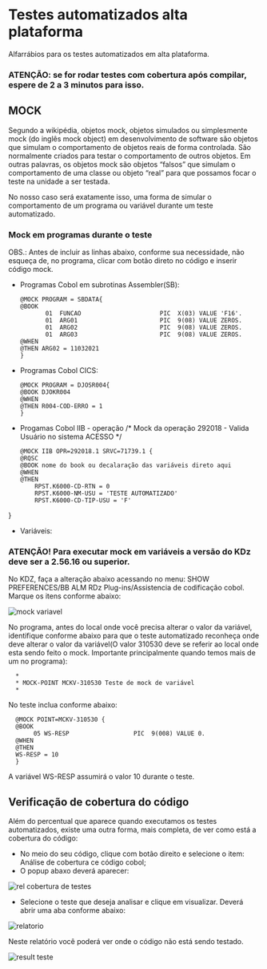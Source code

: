 # Testes automatizados alta plataforma

Alfarrábios para os testes automatizados em alta plataforma.

### ATENÇÃO: se for rodar testes com cobertura após compilar, espere de 2 a 3 minutos para isso.

## MOCK

Segundo a wikipédia, objetos mock, objetos simulados ou simplesmente mock (do inglês mock object) em desenvolvimento de software são objetos que simulam o comportamento de objetos reais de forma controlada. São normalmente criados para testar o comportamento de outros objetos. Em outras palavras, os objetos mock são objetos “falsos” que simulam o comportamento de uma classe ou objeto “real” para que possamos focar o teste na unidade a ser testada. 

No nosso caso será exatamente isso, uma forma de simular o comportamento de um programa ou variável durante um teste automatizado.

### Mock em programas durante o teste

OBS.: Antes de incluir as linhas abaixo, conforme sua necessidade, não esqueça de, no programa, clicar com botão direto no código e inserir código mock.


- Programas Cobol em subrotinas Assembler(SB):

      @MOCK PROGRAM = SBDATA{
      @BOOK 
             01  FUNCAO                      PIC  X(03) VALUE 'F16'. 
             01  ARG01                       PIC  9(08) VALUE ZEROS. 
             01  ARG02                       PIC  9(08) VALUE ZEROS. 
             01  ARG03                       PIC  9(08) VALUE ZEROS. 
      @WHEN
      @THEN ARG02 = 11032021
      }
      
- Programas Cobol CICS:

      @MOCK PROGRAM = DJOSR004{
      @BOOK DJOKR004
      @WHEN
      @THEN R004-COD-ERRO = 1
      }
      
- Progamas Cobol IIB - operação
/* Mock da operação 292018 - Valida Usuário no sistema ACESSO */

      @MOCK IIB OPR=292018.1 SRVC=71739.1 {
      @RQSC
      @BOOK nome do book ou decalaração das variáveis direto aqui
      @WHEN
      @THEN
          RPST.K6000-CD-RTN = 0
          RPST.K6000-NM-USU = 'TESTE AUTOMATIZADO'
          RPST.K6000-CD-TIP-USU = 'F'
} 

- Variáveis:

### ATENÇÃO! Para executar mock em variáveis a versão do KDz deve ser a 2.56.16 ou superior.

No KDZ, faça a alteração abaixo acessando no menu: SHOW PREFERENCES/BB ALM RDz Plug-ins/Assistencia de codificação cobol. Marque os itens conforme abaixo:

![mock variavel](https://user-images.githubusercontent.com/49697760/109506368-52494900-7a7c-11eb-8f90-ceabd4fdcef0.jpg)

No programa, antes do local onde você precisa alterar o valor da variável, identifique conforme abaixo para que o teste automatizado reconheça onde deve alterar o valor da variável(O valor 310530 deve se referir ao local onde esta sendo feito o mock. Importante principalmente quando temos mais de um no programa):

      *
      * MOCK-POINT MCKV-310530 Teste de mock de variável
      *

No teste inclua conforme abaixo:

      @MOCK POINT=MCKV-310530 {
      @BOOK
           05 WS-RESP                  PIC  9(008) VALUE 0.
      @WHEN
      @THEN
      WS-RESP = 10
      }

A variável WS-RESP assumirá o valor 10 durante o teste.

## Verificação de cobertura do código

Além do percentual que aparece quando executamos os testes automatizados, existe uma outra forma, mais completa, de ver como está a cobertura do código:
- No meio do seu código, clique com botão direito e selecione o item: Análise de cobertura ce código cobol;
- O popup abaxo deverá aparecer:

![rel cobertura de testes](https://user-images.githubusercontent.com/49697760/110143493-11bc3900-7db6-11eb-91d9-79024e15fcdf.jpg)

- Selecione o teste que deseja analisar e clique em visualizar. Deverá abrir uma aba conforme abaixo:

![relatorio](https://user-images.githubusercontent.com/49697760/110143562-1f71be80-7db6-11eb-932c-fc2a1d2dad29.jpg)

Neste relatório você poderá ver onde o código não está sendo testado.

![result teste](https://user-images.githubusercontent.com/49697760/116785186-918d1980-aa6e-11eb-88b1-5f5d2998946e.jpg)


